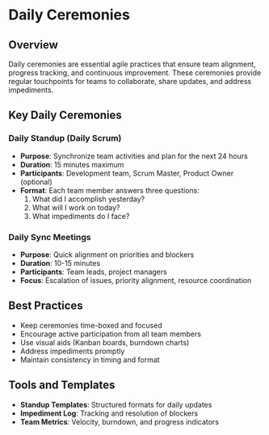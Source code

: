 # Daily Ceremonies

## Overview

Daily ceremonies are essential agile practices that ensure team alignment, progress tracking, and continuous improvement. These ceremonies provide regular touchpoints for teams to collaborate, share updates, and address impediments.

## Key Daily Ceremonies

### Daily Standup (Daily Scrum)
- **Purpose**: Synchronize team activities and plan for the next 24 hours
- **Duration**: 15 minutes maximum
- **Participants**: Development team, Scrum Master, Product Owner (optional)
- **Format**: Each team member answers three questions:
  1. What did I accomplish yesterday?
  2. What will I work on today?
  3. What impediments do I face?

### Daily Sync Meetings
- **Purpose**: Quick alignment on priorities and blockers
- **Duration**: 10-15 minutes
- **Participants**: Team leads, project managers
- **Focus**: Escalation of issues, priority alignment, resource coordination

## Best Practices

- Keep ceremonies time-boxed and focused
- Encourage active participation from all team members
- Use visual aids (Kanban boards, burndown charts)
- Address impediments promptly
- Maintain consistency in timing and format

## Tools and Templates

- **Standup Templates**: Structured formats for daily updates
- **Impediment Log**: Tracking and resolution of blockers
- **Team Metrics**: Velocity, burndown, and progress indicators
